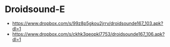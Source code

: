 Droidsound-E 
============
* https://www.dropbox.com/s/99z8p5gkou2jrrv/droidsounde167_103.apk?dl=1
* https://www.dropbox.com/s/ckhk3qeopkl7753/droidsounde167_106.apk?dl=1
